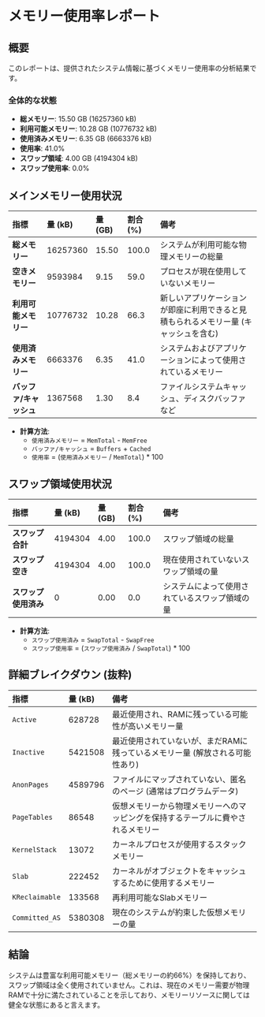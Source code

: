 # メモリー使用率レポート

## 概要

このレポートは、提供されたシステム情報に基づくメモリー使用率の分析結果です。

### 全体的な状態

*   **総メモリー**: 15.50 GB (16257360 kB)
*   **利用可能メモリー**: 10.28 GB (10776732 kB)
*   **使用済みメモリー**: 6.35 GB (6663376 kB)
*   **使用率**: 41.0%
*   **スワップ領域**: 4.00 GB (4194304 kB)
*   **スワップ使用率**: 0.0%

## メインメモリー使用状況

| 指標                | 量 (kB)    | 量 (GB)  | 割合 (%) | 備考                               |
| :------------------ | :--------- | :------- | :------- | :--------------------------------- |
| **総メモリー**      | 16257360   | 15.50    | 100.0    | システムが利用可能な物理メモリーの総量 |
| **空きメモリー**    | 9593984    | 9.15     | 59.0     | プロセスが現在使用していないメモリー       |
| **利用可能メモリー** | 10776732   | 10.28    | 66.3     | 新しいアプリケーションが即座に利用できると見積もられるメモリー量 (キャッシュを含む) |
| **使用済みメモリー** | 6663376    | 6.35     | 41.0     | システムおよびアプリケーションによって使用されているメモリー |
| **バッファ/キャッシュ** | 1367568    | 1.30     | 8.4      | ファイルシステムキャッシュ、ディスクバッファなど |

*   **計算方法**:
    *   `使用済みメモリー` = `MemTotal` - `MemFree`
    *   `バッファ/キャッシュ` = `Buffers` + `Cached`
    *   `使用率` = (`使用済みメモリー` / `MemTotal`) * 100

## スワップ領域使用状況

| 指標               | 量 (kB)    | 量 (GB)  | 割合 (%) | 備考                                   |
| :----------------- | :--------- | :------- | :------- | :------------------------------------- |
| **スワップ合計**   | 4194304    | 4.00     | 100.0    | スワップ領域の総量                         |
| **スワップ空き**   | 4194304    | 4.00     | 100.0    | 現在使用されていないスワップ領域の量     |
| **スワップ使用済み** | 0          | 0.00     | 0.0      | システムによって使用されているスワップ領域の量 |

*   **計算方法**:
    *   `スワップ使用済み` = `SwapTotal` - `SwapFree`
    *   `スワップ使用率` = (`スワップ使用済み` / `SwapTotal`) * 100

## 詳細ブレイクダウン (抜粋)

| 指標             | 量 (kB)   | 備考                                                                        |
| :--------------- | :-------- | :-------------------------------------------------------------------------- |
| `Active`         | 628728    | 最近使用され、RAMに残っている可能性が高いメモリー量                         |
| `Inactive`       | 5421508   | 最近使用されていないが、まだRAMに残っているメモリー量 (解放される可能性あり) |
| `AnonPages`      | 4589796   | ファイルにマップされていない、匿名のページ (通常はプログラムデータ)         |
| `PageTables`     | 86548     | 仮想メモリーから物理メモリーへのマッピングを保持するテーブルに費やされるメモリー |
| `KernelStack`    | 13072     | カーネルプロセスが使用するスタックメモリー                                  |
| `Slab`           | 222452    | カーネルがオブジェクトをキャッシュするために使用するメモリー              |
| `KReclaimable`   | 133568    | 再利用可能なSlabメモリー                                                    |
| `Committed_AS`   | 5380308   | 現在のシステムが約束した仮想メモリーの量                                  |

## 結論

システムは豊富な利用可能メモリー（総メモリーの約66%）を保持しており、スワップ領域は全く使用されていません。これは、現在のメモリー需要が物理RAMで十分に満たされていることを示しており、メモリーリソースに関しては健全な状態にあると言えます。
